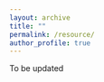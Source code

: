 ```yaml
---
layout: archive
title: ""
permalink: /resource/
author_profile: true
---
```


To be updated

<!-- Selected Courseworks at New York University
------
***

### Machine Learning
+ CSCI-SHU 320 Machine Learning
+ CSCI-UA 521 Undergraduate Research 
+ DS-UA 203 Machine Learning for Language Understanding
+ CSCI-GA 3033 Mathematics of Deep Learning (Graduate)
+ CSCI-GA 2566 Foundations of Machine Learning (Graduate)
+ DS-GA 1013 Mathematical Tools for Data Science (Graduate)
+ DS-GA 1011 Natural Language Processing with Representation Learning (Graduate)

### Neuroscience
+ PHIL 185N Topics of Neurophilosphy 
+ NEUR 095L Foundations of Neuroscience
+ NEUR-SHU 251 Behavioral and Integrative Neuroscience
+ NEUR-UA 302 Special Topics in Neural Science: Computational Neuroscience 

### Mathematics
+ MATH-UA 328 Honors Analysis I
+ MATH-UA 329 Honors Analysis II 
+ MATH-UA 233 Theory of Probability
+ MATH-UA 262 Ordinary Diff Equations 
+ MATH-UA 396 Honors Numerical Analysis 

### Software Engineering
+ CSCI-UA 310 Basic Algorithms
+ CSCI-UA 480 Computer Networks
+ CSCI-UA 480 Parallel Computing
+ CSCI-UA 470 Object Oriented Programming
+ CSCI-GA 3033 Cloud and Machine Learning (Graduate)
+ CSCI-UA 201 Computer System Organization


Prospective Courseworks at New York University
------
***

+ MATH-GA 2911 Probability Theory I (Graduate)
+ MATH-GA 2830 Mathematical Statistics (Graduate)
+ CSCI-GA 3033 Bayesian Machine Learning (Graduate) -->